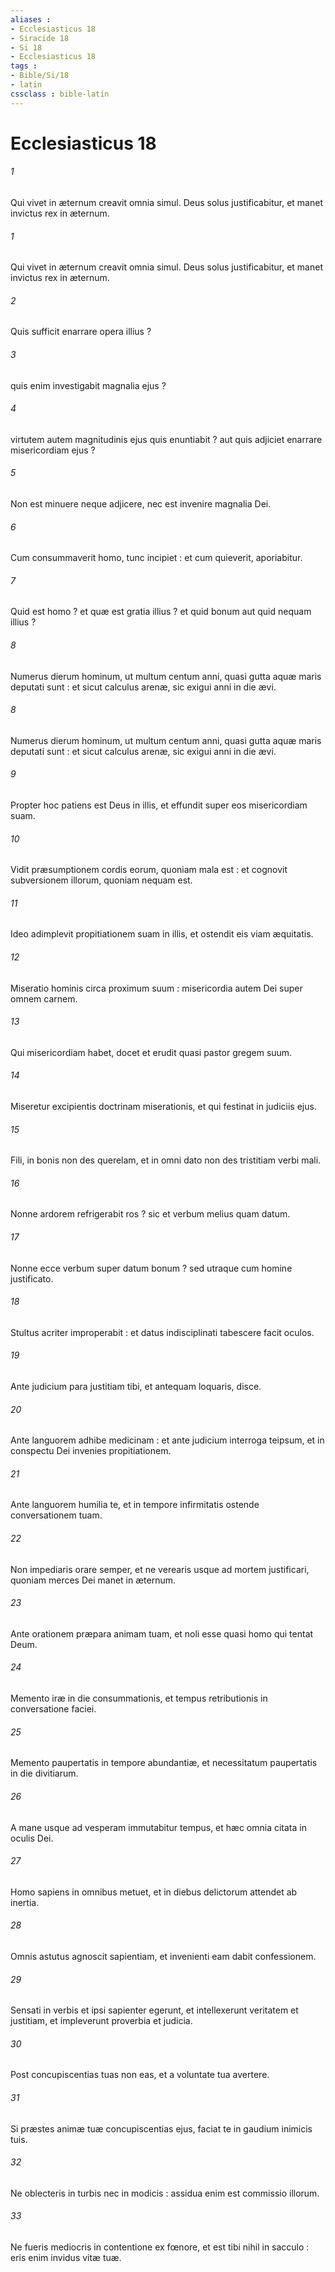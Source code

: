 ```yaml
---
aliases : 
- Ecclesiasticus 18
- Siracide 18
- Si 18
- Ecclesiasticus 18
tags : 
- Bible/Si/18
- latin
cssclass : bible-latin
---
```


# Ecclesiasticus 18

###### 1
Qui vivet in æternum creavit omnia simul. Deus solus justificabitur, et manet invictus rex in æternum.
###### 1
Qui vivet in æternum creavit omnia simul. Deus solus justificabitur, et manet invictus rex in æternum.
###### 2
Quis sufficit enarrare opera illius ?
###### 3
quis enim investigabit magnalia ejus ?
###### 4
virtutem autem magnitudinis ejus quis enuntiabit ? aut quis adjiciet enarrare misericordiam ejus ?
###### 5
Non est minuere neque adjicere, nec est invenire magnalia Dei.
###### 6
Cum consummaverit homo, tunc incipiet : et cum quieverit, aporiabitur.
###### 7
Quid est homo ? et quæ est gratia illius ? et quid bonum aut quid nequam illius ?
###### 8
Numerus dierum hominum, ut multum centum anni, quasi gutta aquæ maris deputati sunt : et sicut calculus arenæ, sic exigui anni in die ævi.
###### 8
Numerus dierum hominum, ut multum centum anni, quasi gutta aquæ maris deputati sunt : et sicut calculus arenæ, sic exigui anni in die ævi.
###### 9
Propter hoc patiens est Deus in illis, et effundit super eos misericordiam suam.
###### 10
Vidit præsumptionem cordis eorum, quoniam mala est : et cognovit subversionem illorum, quoniam nequam est.
###### 11
Ideo adimplevit propitiationem suam in illis, et ostendit eis viam æquitatis.
###### 12
Miseratio hominis circa proximum suum : misericordia autem Dei super omnem carnem.
###### 13
Qui misericordiam habet, docet et erudit quasi pastor gregem suum.
###### 14
Miseretur excipientis doctrinam miserationis, et qui festinat in judiciis ejus.
###### 15
Fili, in bonis non des querelam, et in omni dato non des tristitiam verbi mali.
###### 16
Nonne ardorem refrigerabit ros ? sic et verbum melius quam datum.
###### 17
Nonne ecce verbum super datum bonum ? sed utraque cum homine justificato.
###### 18
Stultus acriter improperabit : et datus indisciplinati tabescere facit oculos.
###### 19
Ante judicium para justitiam tibi, et antequam loquaris, disce.
###### 20
Ante languorem adhibe medicinam : et ante judicium interroga teipsum, et in conspectu Dei invenies propitiationem.
###### 21
Ante languorem humilia te, et in tempore infirmitatis ostende conversationem tuam.
###### 22
Non impediaris orare semper, et ne verearis usque ad mortem justificari, quoniam merces Dei manet in æternum.
###### 23
Ante orationem præpara animam tuam, et noli esse quasi homo qui tentat Deum.
###### 24
Memento iræ in die consummationis, et tempus retributionis in conversatione faciei.
###### 25
Memento paupertatis in tempore abundantiæ, et necessitatum paupertatis in die divitiarum.
###### 26
A mane usque ad vesperam immutabitur tempus, et hæc omnia citata in oculis Dei.
###### 27
Homo sapiens in omnibus metuet, et in diebus delictorum attendet ab inertia.
###### 28
Omnis astutus agnoscit sapientiam, et invenienti eam dabit confessionem.
###### 29
Sensati in verbis et ipsi sapienter egerunt, et intellexerunt veritatem et justitiam, et impleverunt proverbia et judicia.
###### 30
Post concupiscentias tuas non eas, et a voluntate tua avertere.
###### 31
Si præstes animæ tuæ concupiscentias ejus, faciat te in gaudium inimicis tuis.
###### 32
Ne oblecteris in turbis nec in modicis : assidua enim est commissio illorum.
###### 33
Ne fueris mediocris in contentione ex fœnore, et est tibi nihil in sacculo : eris enim invidus vitæ tuæ.
